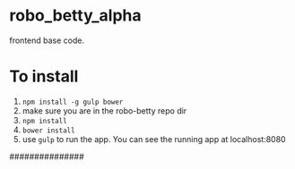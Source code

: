 # robo_betty_alpha
frontend base code.

# To install 
1. `npm install -g gulp bower`
2. make sure you are in the robo-betty repo dir
3. `npm install`
4. `bower install`
5.  use `gulp` to run the app. You can see the running app at localhost:8080


###############
